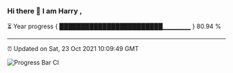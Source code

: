 ### Hi there 👋 I am Harry , 

⏳ Year progress { ████████████████████████▁▁▁▁▁▁ } 80.94 %

---

⏰ Updated on Sat, 23 Oct 2021 10:09:49 GMT

![Progress Bar CI](https://github.com/duykhang68/duykhang68/workflows/Progress%20Bar%20CI/badge.svg)
